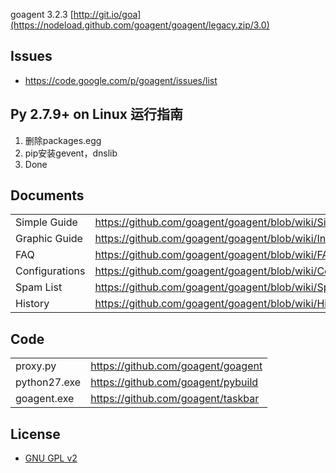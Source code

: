 goagent 3.2.3 [http://git.io/goa](https://nodeload.github.com/goagent/goagent/legacy.zip/3.0)

## Issues
* https://code.google.com/p/goagent/issues/list
 
## Py 2.7.9+ on Linux 运行指南
1. 删除packages.egg
2. pip安装gevent，dnslib
3. Done

## Documents
|    |   |
| --------   | :----  |
| Simple Guide | https://github.com/goagent/goagent/blob/wiki/SimpleGuide.md |
| Graphic Guide | https://github.com/goagent/goagent/blob/wiki/InstallGuide.md |
| FAQ | https://github.com/goagent/goagent/blob/wiki/FAQ.md |
| Configurations | https://github.com/goagent/goagent/blob/wiki/ConfigIntroduce.md.ini |
| Spam List | https://github.com/goagent/goagent/blob/wiki/SpamList.md |
| History | https://github.com/goagent/goagent/blob/wiki/History.md |

## Code
| | |
| --------   | :----  |
| proxy.py | https://github.com/goagent/goagent |
| python27.exe | https://github.com/goagent/pybuild |
| goagent.exe | https://github.com/goagent/taskbar |

## License
 * [GNU GPL v2](http://www.gnu.org/licenses/old-licenses/gpl-2.0.html)
